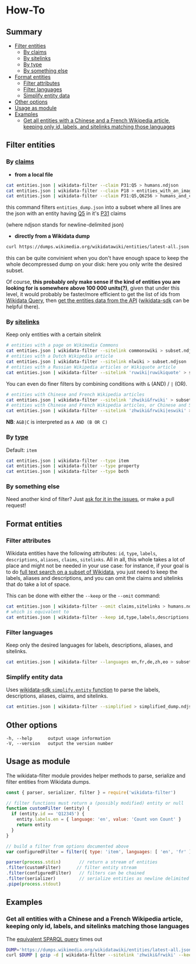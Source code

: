 # How-To

## Summary

<!-- START doctoc generated TOC please keep comment here to allow auto update -->
<!-- DON'T EDIT THIS SECTION, INSTEAD RE-RUN doctoc TO UPDATE -->


- [Filter entities](#filter-entities)
  - [By claims](#by-claims)
  - [By sitelinks](#by-sitelinks)
  - [By type](#by-type)
  - [By something else](#by-something-else)
- [Format entities](#format-entities)
  - [Filter attributes](#filter-attributes)
  - [Filter languages](#filter-languages)
  - [Simplify entity data](#simplify-entity-data)
- [Other options](#other-options)
- [Usage as module](#usage-as-module)
- [Examples](#examples)
  - [Get all entities with a Chinese and a French Wikipedia article, keeping only id, labels, and sitelinks matching those languages](#get-all-entities-with-a-chinese-and-a-french-wikipedia-article-keeping-only-id-labels-and-sitelinks-matching-those-languages)

<!-- END doctoc generated TOC please keep comment here to allow auto update -->

## Filter entities
### By [claims](https://www.wikidata.org/wiki/Wikidata:Glossary#Claims_and_statements)

* **from a local file**
```sh
cat entities.json | wikidata-filter --claim P31:Q5 > humans.ndjson
cat entities.json | wikidata-filter --claim P18 > entities_with_an_image.ndjson
cat entities.json | wikidata-filter --claim P31:Q5,Q6256 > humans_and_countries.ndjson
```
this command filters `entities_dump.json` into a subset where all lines are the json with an entity having [Q5](https://wikidata.org/entity/Q5) in it's [P31](https://wikidata.org/wiki/Property:P31) claims

(where ndjson stands for newline-delimited json)

* **directly from a Wikidata dump**
```sh
curl https://dumps.wikimedia.org/wikidatawiki/entities/latest-all.json.gz | gzip -d | wikidata-filter --claim P31:Q5 > humans.ndjson
```
this can be quite convinient when you don't have enough space to keep the whole decompressed dump on your disk: here you only write the desired subset.

Of course, **this probably only make sense if the kind of entities you are looking for is somewhere above 100 000 units(?)**, given that under this level, it would probably be faster/more efficient to get the list of ids from [Wikidata Query](http://query.wikidata.org/), then [get the entities data from the API](https://www.wikidata.org/w/api.php?action=help&modules=wbgetentities) ([wikidata-sdk](https://github.com/maxlath/wikidata-sdk#get-entities-by-id) can be helpful there).

### By [sitelinks](https://www.wikidata.org/wiki/Wikidata:Glossary#Sitelinks)
Keep only entities with a certain sitelink
```sh
# entities with a page on Wikimedia Commons
cat entities.json | wikidata-filter --sitelink commonswiki > subset.ndjson
# entities with a Dutch Wikipedia article
cat entities.json | wikidata-filter --sitelink nlwiki > subset.ndjson
# entities with a Russian Wikipedia articles or Wikiquote article
cat entities.json | wikidata-filter --sitelink 'ruwiki|ruwikiquote' > subset.ndjson
```
You can even do finer filters by combining conditions with `&` (AND) / `|` (OR).
```sh
# entities with Chinese and French Wikipedia articles
cat entities.json | wikidata-filter --sitelink 'zhwiki&frwiki' > subset.ndjson
# entities with Chinese and French Wikipedia articles, or Chinese and Spanish articles
cat entities.json | wikidata-filter --sitelink 'zhwiki&frwiki|eswiki' > subset.ndjson
```
**NB**: `A&B|C` is interpreted as `A AND (B OR C)`

### By [type](https://www.wikidata.org/wiki/Wikidata:Glossary#Entities.2C_items.2C_properties_and_queries)
Default: `item`
```sh
cat entities.json | wikidata-filter --type item
cat entities.json | wikidata-filter --type property
cat entities.json | wikidata-filter --type both
```

### By something else
Need another kind of filter? Just [ask for it in the issues](https://github.com/maxlath/wikidata-filter/issues), or make a pull request!

## Format entities
### Filter attributes

Wikidata entities have the following attributes: `id`, `type`, `labels`, `descriptions`, `aliases`, `claims`, `sitelinks`.
All in all, this whole takes a lot of place and might not be needed in your use case: for instance, if your goal is to do [full text search on a subset of Wikidata](http://github.com/inventaire/inv-elasticsearch), you just need to keep the labels, aliases and descriptions, and you can omit the claims and sitelinks that do take a lot of space.

This can be done with either the `--keep` or the `--omit` command:
```sh
cat entities.json | wikidata-filter --omit claims,sitelinks > humans.ndjson
# which is equivalent to
cat entities.json | wikidata-filter --keep id,type,labels,descriptions,aliases > humans.ndjson
```

### Filter languages
Keep only the desired languages for labels, descriptions, aliases, and sitelinks.
```sh
cat entities.json | wikidata-filter --languages en,fr,de,zh,eo > subset.ndjson
```

### Simplify entity data
Uses [wikidata-sdk `simplify.entity` function](https://github.com/maxlath/wikidata-sdk#simplify-entity) to parse the labels, descriptions, aliases, claims, and sitelinks.
```sh
cat entities.json | wikidata-filter --simplified > simplified_dump.ndjson
```

## Other options
```
-h, --help      output usage information
-V, --version   output the version number
```

## Usage as module

The wikidata-filter module provides helper methods to parse, serialize and filter entities from Wikidata dumps.

```js
const { parser, serializer, filter } = require('wikidata-filter')

// filter functions must return a (possibly modified) entity or null
function customFilter (entity) {
  if (entity.id == 'Q12345') {
    entity.labels.en = { language: 'en', value: 'Count von Count' }
    return entity
  }
}

// build a filter from options documented above
var configuredFilter = filter({ type: 'item', languages: [ 'en', 'fr' ] })

parser(process.stdin)       // return a stream of entities
.filter(customFilter)      // filter entity stream
.filter(configuredFilter)   // filters can be chained
.filter(serializer)         // serialize entities as newline delimited JSON
.pipe(process.stdout)
```

## Examples

### Get all entities with a Chinese and a French Wikipedia article, keeping only id, labels, and sitelinks matching those languages

The [equivalent SPARQL query](https://query.wikidata.org/#SELECT%20%3Fs%20%3FsLabel%20WHERE%20%7B%0A%20%20%20%20%3Farticlea%20schema%3Aabout%20%3Fs%20.%0A%20%20%20%20%3Farticlea%20schema%3AisPartOf%20%3Chttps%3A%2F%2Fzh.wikipedia.org%2F%3E%20.%0A%20%20%20%20%3Farticleb%20schema%3Aabout%20%3Fs%20.%0A%20%20%20%20%3Farticleb%20schema%3AisPartOf%20%3Chttps%3A%2F%2Ffr.wikipedia.org%2F%3E%20.%0A%20%20%20%20%23%20The%20article%20shouldn%27t%20be%20a%20disambiguation%20page%0A%20%20%09FILTER%20NOT%20EXISTS%20%7B%20%3Fs%20wdt%3AP31%20wd%3AQ4167410.%20%7D%0A%7D%0ALIMIT%205) times out

```sh
DUMP='https://dumps.wikimedia.org/wikidatawiki/entities/latest-all.json.gz'
curl $DUMP | gzip -d | wikidata-filter --sitelink 'zhwiki&frwiki' --keep id,labels,sitelinks --languages zh,fr --simplified > subset.ndjson
```
